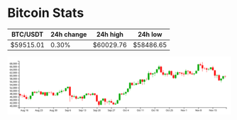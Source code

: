 # Bitcoin Stats

BTC/USDT|24h change|24h high|24h low|
|---|---|---|---|
|$59515.01|0.30%|$60029.76|$58486.65|

<img src="./chart.svg">
